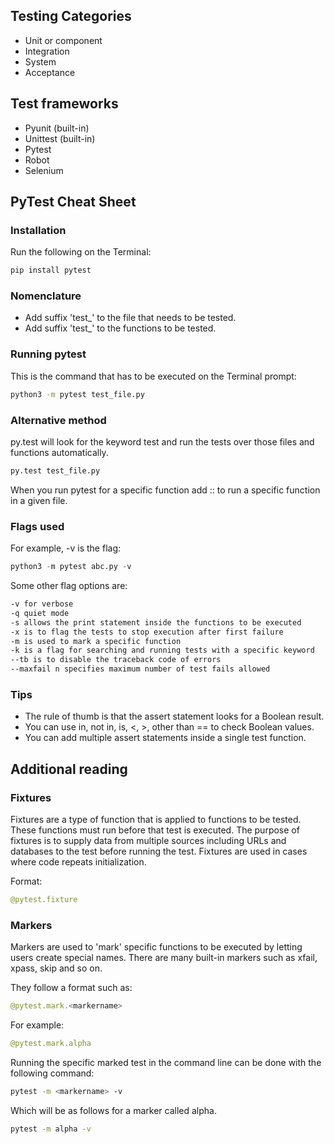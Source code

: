 ## Testing Categories

- Unit or component
- Integration
- System
- Acceptance

## Test frameworks

- Pyunit (built-in)
- Unittest (built-in)
- Pytest
- Robot
- Selenium

## PyTest Cheat Sheet

### Installation

Run the following on the Terminal:

```python
pip install pytest
```

### Nomenclature

- Add suffix 'test_' to the file that needs to be tested.
- Add suffix 'test_' to the functions to be tested.

### Running pytest

This is the command that has to be executed on the Terminal prompt:

```bash
python3 -m pytest test_file.py
```

### Alternative method

py.test will look for the keyword test and run the tests over those files and functions automatically.

```bash
py.test test_file.py
```

When you run pytest for a specific function add :: to run a specific function in a given file.

### Flags used

For example, -v is the flag:

```python
python3 -m pytest abc.py -v
```

Some other flag options are:

```bash
-v for verbose
-q quiet mode
-s allows the print statement inside the functions to be executed
-x is to flag the tests to stop execution after first failure
-m is used to mark a specific function
-k is a flag for searching and running tests with a specific keyword
--tb is to disable the traceback code of errors
--maxfail n specifies maximum number of test fails allowed
```

### Tips

- The rule of thumb is that the assert statement looks for a Boolean result. 
- You can use in, not in, is, <, >, other than == to check Boolean values. 
- You can add multiple assert statements inside a single test function.

## Additional reading

### Fixtures

Fixtures are a type of function that is applied to functions to be tested. These functions must run before that test is executed. The purpose of fixtures is to supply data from multiple sources including URLs and databases to the test before running the test. Fixtures are used in cases where code repeats initialization.

Format:

```python
@pytest.fixture 
```

### Markers

Markers are used to 'mark' specific functions to be executed by letting users create special names. There are many built-in markers such as xfail, xpass, skip and so on.

They follow a format such as:

```python
@pytest.mark.<markername> 
```

For example:

```python
@pytest.mark.alpha 
```

Running the specific marked test in the command line can be done with the following command:

```bash
pytest -m <markername> -v 
```

Which will be as follows for a marker called alpha.

```bash
pytest -m alpha -v 
```